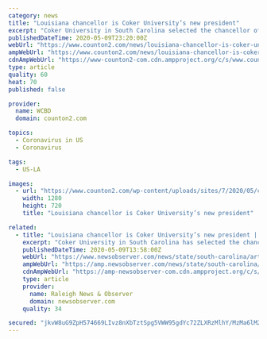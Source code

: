 ```yaml
---
category: news
title: "Louisiana chancellor is Coker University’s new president"
excerpt: "Coker University in South Carolina selected the chancellor of a Louisiana community college as its new president. Natalie Harder will begin leading the university in"
publishedDateTime: 2020-05-09T23:20:00Z
webUrl: "https://www.counton2.com/news/louisiana-chancellor-is-coker-universitys-new-president/"
ampWebUrl: "https://www.counton2.com/news/louisiana-chancellor-is-coker-universitys-new-president/amp/"
cdnAmpWebUrl: "https://www-counton2-com.cdn.ampproject.org/c/s/www.counton2.com/news/louisiana-chancellor-is-coker-universitys-new-president/amp/"
type: article
quality: 60
heat: 70
published: false

provider:
  name: WCBD
  domain: counton2.com

topics:
  - Coronavirus in US
  - Coronavirus

tags:
  - US-LA

images:
  - url: "https://www.counton2.com/wp-content/uploads/sites/7/2020/05/coker-pres-final.jpg?w=977&h=544&crop=1&resize=1280,720"
    width: 1280
    height: 720
    title: "Louisiana chancellor is Coker University’s new president"

related:
  - title: "Louisiana chancellor is Coker University’s new president | Raleigh News & Observer"
    excerpt: "Coker University in South Carolina has selected the chancellor of a Louisiana community college as its new president."
    publishedDateTime: 2020-05-09T13:58:00Z
    webUrl: "https://www.newsobserver.com/news/state/south-carolina/article242620166.html"
    ampWebUrl: "https://amp.newsobserver.com/news/state/south-carolina/article242620166.html"
    cdnAmpWebUrl: "https://amp-newsobserver-com.cdn.ampproject.org/c/s/amp.newsobserver.com/news/state/south-carolina/article242620166.html"
    type: article
    provider:
      name: Raleigh News & Observer
      domain: newsobserver.com
    quality: 34

secured: "jkvW8uG9ZpH574669LIvz8nXbTztSpg5VWW95gdYc72ZLXRzMlhY/MzMa6lM2JXTwX+yZlhWFf25MpyL2KWaRkL/kwvAlpbbn37Hvg20YT3Av0g6sKXGQnNuRzDgCTX3FzUpxNBZcd5TQszTdKHRQiAWSAu2JX4fvBKX3qTyXypcsYszI8uATaq6ZmiZlaxzCm6QfbR/UnTW6DN1G8747ktdsB/GHrmrcivoJgnpYOX8kSK1KYVYX8BhtKh1mCv31ZV3HjXqttZQYdtPiOEXXll/BvJ+549IOxL+9F1WGkx5nXygZJkJjAyzCayzrwAv;gU9Nu42YEQNdGIbgcpmR5Q=="
---
```


